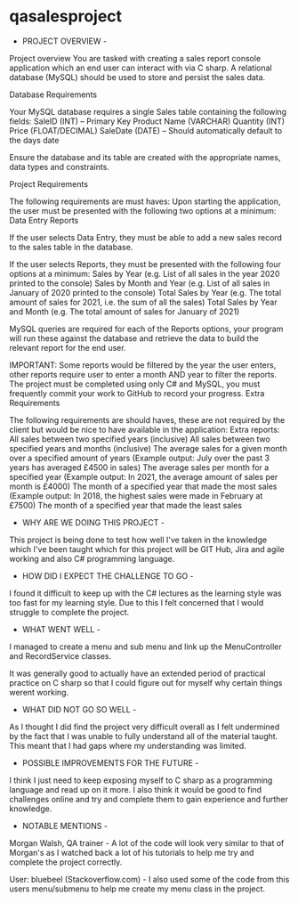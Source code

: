 # qasalesproject


- PROJECT OVERVIEW -

Project overview
You are tasked with creating a sales report console application which an end user can interact with via C sharp. A relational database (MySQL) should be used to store and persist the sales data.

Database Requirements

Your MySQL database requires a single Sales table containing the following fields:
SaleID (INT) – Primary Key
Product Name (VARCHAR)
Quantity (INT)
Price (FLOAT/DECIMAL)
SaleDate (DATE) – Should automatically default to the days date

Ensure the database and its table are created with the appropriate names, data types and constraints.

Project Requirements

The following requirements are must haves:
Upon starting the application, the user must be presented with the following two options at a minimum:
Data Entry
Reports

If the user selects Data Entry, they must be able to add a new sales record to the sales table in the database.

If the user selects Reports, they must be presented with the following four options at a minimum:
Sales by Year (e.g. List of all sales in the year 2020 printed to the console)
Sales by Month and Year (e.g. List of all sales in January of 2020 printed to the console)
Total Sales by Year (e.g. The total amount of sales for 2021, i.e. the sum of all the sales)
Total Sales by Year and Month (e.g. The total amount of sales for January of 2021)

MySQL queries are required for each of the Reports options, your program will run these against the database and retrieve the data to build the relevant report for the end user.

IMPORTANT: 	Some reports would be filtered by the year the user enters, other reports require user to enter a month AND year to filter the reports.
The project must be completed using only C# and MySQL, you must frequently commit your work to GitHub to record your progress.
Extra Requirements

The following requirements are should haves, these are not required by the client but would be nice to have available in the application:
Extra reports:
All sales between two specified years (inclusive)
All sales between two specified years and months (inclusive)
The average sales for a given month over a specified amount of years (Example output: July over the past 3 years has averaged £4500 in sales)
The average sales per month for a specified year (Example output: In 2021, the average amount of sales per month is £4000)
The month of a specified year that made the most sales (Example output: In 2018, the highest sales were made in February at £7500)
The month of a specified year that made the least sales


- WHY ARE WE DOING THIS PROJECT -

This project is being done to test how well I've taken in the knowledge which I've been taught which for this project will be GIT Hub, Jira and agile working and also C# programming language.

- HOW DID I EXPECT THE CHALLENGE TO GO -

I found it difficult to keep up with the C# lectures as the learning style was too fast for my learning style. Due to this I felt concerned that I would struggle to complete the project.

- WHAT WENT WELL -

I managed to create a menu and sub menu and link up the MenuController and RecordService classes. 

It was generally good to actually have an extended period of practical practice on C sharp so that I could figure out for myself why certain things werent working.

- WHAT DID NOT GO SO WELL -

As I thought I did find the project very difficult overall as I felt undermined by the fact that I was unable to fully understand all of the material taught. This meant that I had gaps where my understanding was limited.

- POSSIBLE IMPROVEMENTS FOR THE FUTURE -

I think I just need to keep exposing myself to C sharp as a programming language and read up on it more. I also think it would be good to find challenges online and try and complete them to gain experience and further knowledge. 

- NOTABLE MENTIONS -

Morgan Walsh, QA trainer - A lot of the code will look very similar to that of Morgan's as I watched back a lot of his tutorials to help me try and complete the project correctly.

User: bluebeel (Stackoverflow.com) - I also used some of the code from this users menu/submenu to help me create my menu class in the project.
